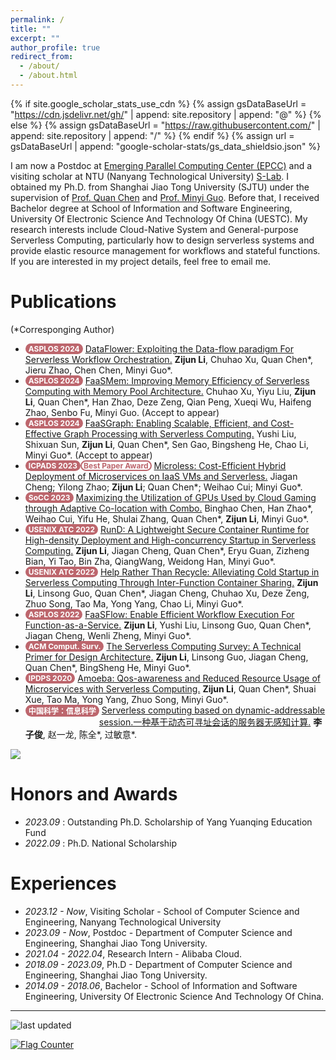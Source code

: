```yaml
---
permalink: /
title: ""
excerpt: ""
author_profile: true
redirect_from: 
  - /about/
  - /about.html
---
```


<style>
.pubtitle{
    background: #BD666D;
    color: white;
    font-size: 12px;
    padding: 1px 5px 1px 5px;
    border-radius: 15px;
    float: left;
    font-weight: bold;
}
.awardtitle{
    color: #BD666D;
    outline: 2px solid #BD666D;
    outline-offset: -2px;
    font-size: 12px;
    padding: 1px 5px 1px 5px;
    border-radius: 15px;
    float: left;
    font-weight: bold;
}
.font-bold{
    font-weight:bolder;
}
</style>

{% if site.google_scholar_stats_use_cdn %}
{% assign gsDataBaseUrl = "https://cdn.jsdelivr.net/gh/" | append: site.repository | append: "@" %}
{% else %}
{% assign gsDataBaseUrl = "https://raw.githubusercontent.com/" | append: site.repository | append: "/" %}
{% endif %}
{% assign url = gsDataBaseUrl | append: "google-scholar-stats/gs_data_shieldsio.json" %}

<span class='anchor' id='about-me'></span>

I am now a Postdoc at [Emerging Parallel Computing Center (EPCC)](http://epcc.sjtu.edu.cn) and a visiting scholar at NTU (Nanyang Technological University) [S-Lab](https://personal.ntu.edu.sg/tianwei.zhang/supervision.html). I obtained my Ph.D. from Shanghai Jiao Tong University (SJTU) under the supervision of [Prof. Quan Chen](https://www.cs.sjtu.edu.cn/~chen-quan/index_EN.html) and [Prof. Minyi Guo](https://cs.sjtu.edu.cn/~guo-my/). Before that, I received Bachelor degree at School of Information and Software Engineering, University Of Electronic Science And Technology Of China (UESTC). My research interests include Cloud-Native System and General-purpose Serverless Computing, particularly how to design serverless systems and provide elastic resource management for workflows and stateful functions. If you are interested in my project details, feel free to email me. 

<!-- My research interest includes neural machine translation and computer vision. I have published more than 100 papers at the top international AI conferences with total <a href='https://scholar.google.com/citations?user=DhtAFkwAAAAJ'>google scholar citations <strong><span id='total_cit'>260000+</span></strong></a> (You can also use google scholar badge <a href='https://scholar.google.com/citations?user=DhtAFkwAAAAJ'><img src="https://img.shields.io/endpoint?url={{ url | url_encode }}&logo=Google%20Scholar&labelColor=f6f6f6&color=9cf&style=flat&label=citations"></a>). -->


<!-- # 🔥 News -->
<!-- # News
- *2022.02*: &nbsp;🎉🎉 Lorem ipsum dolor sit amet, consectetur adipiscing elit. Vivamus ornare aliquet ipsum, ac tempus justo dapibus sit amet. 
- *2022.02*: &nbsp;🎉🎉 Lorem ipsum dolor sit amet, consectetur adipiscing elit. Vivamus ornare aliquet ipsum, ac tempus justo dapibus sit amet.  -->

<!-- # 📝 Publications  -->
# Publications  

<!-- <div class='paper-box'><div class='paper-box-image'><div><div class="badge">CVPR 2016</div><img src='images/500x300.png' alt="sym" width="100%"></div></div>
<div class='paper-box-text' markdown="1">

[Deep Residual Learning for Image Recognition](https://openaccess.thecvf.com/content_cvpr_2016/papers/He_Deep_Residual_Learning_CVPR_2016_paper.pdf)

**Kaiming He**, Xiangyu Zhang, Shaoqing Ren, Jian Sun

[**Project**](https://scholar.google.com/citations?view_op=view_citation&hl=zh-CN&user=DhtAFkwAAAAJ&citation_for_view=DhtAFkwAAAAJ:ALROH1vI_8AC) <strong><span class='show_paper_citations' data='DhtAFkwAAAAJ:ALROH1vI_8AC'></span></strong>
- Lorem ipsum dolor sit amet, consectetur adipiscing elit. Vivamus ornare aliquet ipsum, ac tempus justo dapibus sit amet. 
</div>
</div> -->
<div>
(*Corresponging Author)
</div>
<ul>
<li><div class="pubtitle">ASPLOS 2024</div> &nbsp;<a href="https://dl.acm.org/doi/10.1145/3623278.3624755">DataFlower: Exploiting the Data-flow paradigm For Serverless Workflow Orchestration.</a> <span class="font-bold">Zijun Li</span>, Chuhao Xu, Quan Chen*, Jieru Zhao, Chen Chen, Minyi Guo*.</li>
<li><div class="pubtitle">ASPLOS 2024</div> &nbsp;<a href="/">FaaSMem: Improving Memory Efficiency of Serverless Computing with Memory Pool Architecture.</a> Chuhao Xu, Yiyu Liu, <span class="font-bold">Zijun Li</span>, Quan Chen*, Han Zhao, Deze Zeng, Qian Peng, Xueqi Wu, Haifeng Zhao, Senbo Fu, Minyi Guo. (Accept to appear)</li>
<li><div class="pubtitle">ASPLOS 2024</div> &nbsp;<a href="/">FaaSGraph: Enabling Scalable, Efficient, and Cost-Effective Graph Processing with Serverless Computing.</a> Yushi Liu, Shixuan Sun, <span class="font-bold">Zijun Li</span>, Quan Chen*, Sen Gao, Bingsheng He, Chao Li, Minyi Guo*. (Accept to appear)</li>
<li><div class="pubtitle">ICPADS 2023</div> <div class="awardtitle">Best Paper Award</div> &nbsp;<a href="/">Microless: Cost-Efficient Hybrid Deployment of Microservices on IaaS VMs and Serverless.</a> Jiagan Cheng; Yilong Zhao; <span class="font-bold">Zijun Li</span>; Quan Chen*; Weihao Cui; Minyi Guo*.</li>
<li><div class="pubtitle">SoCC 2023</div> &nbsp;<a href="https://dl.acm.org/doi/abs/10.1145/3620678.3624660">Maximizing the Utilization of GPUs Used by Cloud Gaming through Adaptive Co-location with Combo.</a> Binghao Chen, Han Zhao*, Weihao Cui, Yifu He, Shulai Zhang, Quan Chen*, <span class="font-bold">Zijun Li</span>, Minyi Guo*.</li>
<li><div class="pubtitle">USENIX ATC 2022</div> &nbsp;<a href="https://www.usenix.org/conference/atc22/presentation/li-zijun-rund">RunD: A Lightweight Secure Container Runtime for High-density Deployment and High-concurrency Startup in Serverless Computing.</a> <span class="font-bold">Zijun Li</span>, Jiagan Cheng, Quan Chen*, Eryu Guan, Zizheng Bian, Yi Tao, Bin Zha, QiangWang, Weidong Han, Minyi Guo*.</li>
<li><div class="pubtitle">USENIX ATC 2022</div> &nbsp;<a href="https://www.usenix.org/conference/atc22/presentation/li-zijun-help">Help Rather Than Recycle: Alleviating Cold Startup in Serverless Computing Through Inter-Function Container Sharing.</a> <span class="font-bold">Zijun Li</span>, Linsong Guo, Quan Chen*, Jiagan Cheng, Chuhao Xu, Deze Zeng, Zhuo Song, Tao Ma, Yong Yang, Chao Li, Minyi Guo*.</li>
<li><div class="pubtitle">ASPLOS 2022</div> &nbsp;<a href="https://dl.acm.org/doi/abs/10.1145/3503222.3507717">FaaSFlow: Enable Efficient Workflow Execution For Function-as-a-Service.</a> <span class="font-bold">Zijun Li</span>, Yushi Liu, Linsong Guo, Quan Chen*, Jiagan Cheng, Wenli Zheng, Minyi Guo*.</li>
<li><div class="pubtitle">ACM Comput. Surv.</div> &nbsp;<a href="https://dl.acm.org/doi/abs/10.1145/3508360">The Serverless Computing Survey: A Technical Primer for Design Architecture.</a> <span class="font-bold">Zijun Li</span>, Linsong Guo, Jiagan Cheng, Quan Chen*, BingSheng He, Minyi Guo*.</li>
<li><div class="pubtitle">IPDPS 2020</div> &nbsp;<a href="https://ieeexplore.ieee.org/abstract/document/9139803">Amoeba: Qos-awareness and Reduced Resource Usage of Microservices with Serverless Computing.</a> <span class="font-bold">Zijun Li</span>, Quan Chen*, Shuai Xue, Tao Ma, Yong Yang, Zhuo Song, Minyi Guo*.</li>
<li><div class="pubtitle">中国科学：信息科学</div> &nbsp;<a href="https://www.sciengine.com/SSI/doi/10.1360/SSI-2023-0155">Serverless computing based on dynamic-addressable session.一种基于动态可寻址会话的服务器无感知计算.</a> <span class="font-bold">李子俊</span>, 赵一龙, 陈全*, 过敏意*.</li>
</ul>

<a href='https://scholar.google.com/citations?user=cHjjhw0AAAAJ'><img src="https://img.shields.io/endpoint?url={{ url | url_encode }}&logo=Google%20Scholar&labelColor=f6f6f6&color=9cf&style=flat&label=Total google scholar citations"></a>

# Honors and Awards
- *2023.09* : Outstanding Ph.D. Scholarship of Yang Yuanqing Education Fund
- *2022.09* : Ph.D. National Scholarship
<!-- # 🎖 Honors and Awards -->

# Experiences
- *2023.12 - Now*, Visiting Scholar - School of Computer Science and Engineering, Nanyang Technological University 
- *2023.09 - Now*, Postdoc - Department of Computer Science and Engineering, Shanghai Jiao Tong University. 
- *2021.04 - 2022.04*, Research Intern - Alibaba Cloud. 
- *2018.09 - 2023.09*, Ph.D - Department of Computer Science and Engineering, Shanghai Jiao Tong University. 
- *2014.09 - 2018.06*, Bachelor - School of Information and Software Engineering, University Of Electronic Science And Technology Of China.
<!-- # 📖 Educations -->

<!-- # Invited Talks
- *2021.06*, Lorem ipsum dolor sit amet, consectetur adipiscing elit. Vivamus ornare aliquet ipsum, ac tempus justo dapibus sit amet. 
- *2016.11*, Lorem ipsum dolor sit amet, consectetur adipiscing elit. Vivamus ornare aliquet ipsum, ac tempus justo dapibus sit amet.  \| [\[video\]](https://github.com/) -->
<!-- # 💬 Invited Talks -->


<!-- # Internships
- *2019.05 - 2020.02*, [Lorem](https://github.com/), China. -->
<!-- # 💻 Internships -->

<hr>
<img alt="last updated" src="https://img.shields.io/github/last-commit/lzjzx1122/lzjzx1122.github.io?color=e8e8e8&label=Last%20Updated&logo=Convertio&logoColor=white&style=flat-square&labelColor=gray">  &nbsp;

<a href="http://s01.flagcounter.com/more/gWC"><img src="https://s01.flagcounter.com/count2/gWC/bg_F5F5F5/txt_000000/border_8C8C8C/columns_4/maxflags_8/viewers_0/labels_1/pageviews_1/flags_0/percent_0/" alt="Flag Counter" border="0"></a>

